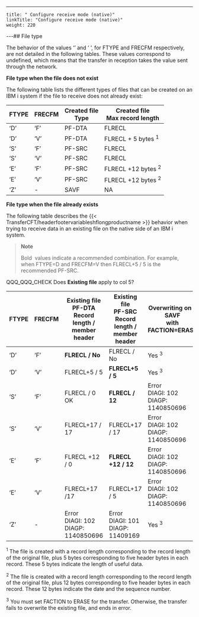 ---
    title: " Configure receive mode (native)"
    linkTitle: "Configure receive mode (native)"
    weight: 220
---## File type

The behavior of the values ‘’ and ‘ ’, for FTYPE and FRECFM respectively, are not detailed in the following tables. These values correspond to undefined, which means that the transfer in reception takes the value sent through the network. 

****File type when the file does not exist****

The following table lists the different types of files that can be created on an IBM i system if the file to receive does not already exist:


| FTYPE  | FRECFM  | Created file<br /> Type  | Created file<br /> Max record length  |
| --- | --- | --- | --- |
| ‘D’ | ‘F’ | PF-DTA  | FLRECL |
| ‘D’  | ‘V’ | PF-DTA | FLRECL + 5 bytes <sup>1</sup> |
| ‘S’ | ‘F’ | PF-SRC | FLRECL |
| ‘S’  | ‘V’ | PF-SRC | FLRECL |
| ‘E’ | ‘F’ | PF-SRC | FLRECL +12 bytes <sup>2</sup> |
| ‘E’  | ‘V’ | PF-SRC | FLRECL +12 bytes <sup>2</sup> |
| ‘Z’ | - | SAVF | NA |


****File type when the file already exists****

The following table describes the {{< TransferCFT/headerfootervariableshflongproductname  >}} behavior when trying to receive data in an existing file on the native side of an IBM i system.

> **Note**
>
> Bold  values indicate a recommended combination. For example, when FTYPE=D and FRECFM=V then FLRECL+5 / 5 is the recommended PF-SRC.

QQQ_QQQ_CHECK Does **Existing file** apply to col 5?


|  FTYPE  |  FRECFM  | Existing file<br /> PF-DTA<br/> Record length / member header | Existing file<br /> PF-SRC<br/> Record length / member header | Overwriting on a SAVF<br/> with FACTION=ERASE |
| --- | --- | --- | --- | --- |
| ‘D’ | ‘F’ | **FLRECL / No** | FLRECL / No | Yes <sup>3</sup> |
| ‘D’  | ‘V’ | FLRECL+5 / 5 | **FLRECL+5 / 5** | Yes <sup>3</sup> |
| ‘S’ | ‘F’ | FLRECL / 0 OK | **FLRECL / 12** | Error<br/> DIAGI: 102<br/> DIAGP: 1140850696 |
| ‘S’  | ‘V’ | FLRECL+17 / 17 | FLRECL+17 / 17 | Error<br/> DIAGI: 102<br/> DIAGP: 1140850696 |
| ‘E’ | ‘F’ | FLRECL +12 / 0 | **FLRECL +12 / 12** | Error<br/> DIAGI: 102<br/> DIAGP: 1140850696 |
| ‘E’ | ‘V’ | FLRECL+17 /17<br/>  | FLRECL+17 / 5 | Error<br/> DIAGI: 102<br/> DIAGP: 1140850696 |
| ‘Z’ | - | Error<br/> DIAGI: 102<br/> DIAGP: 1140850696 | Error<br/> DIAGI: 101<br/> DIAGP: 11409169 | Yes <sup>3</sup> |


<sup>1</sup> The file is created with a record length corresponding to the record length of the original file, plus 5 bytes corresponding to five header bytes in each record. These 5 bytes indicate the length of useful data.

<sup>2</sup> The file is created with a record length corresponding to the record length of the original file, plus 12 bytes corresponding to five header bytes in each record. These 12 bytes indicate the date and the sequence number.

<sup>3</sup> You must set FACTION to ERASE for the transfer. Otherwise, the transfer fails to overwrite the existing file, and ends in error.
